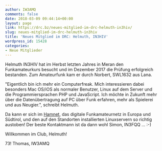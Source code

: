 ```yaml
---
author: IW3AMQ
comments: false
date: 2018-03-09 09:44:14+00:00
layout: page
link: https://drc.bz/neues-mitglied-im-drc-helmuth-in3hiv/
slug: neues-mitglied-im-drc-helmuth-in3hiv
title: 'Neues Mitglied im DRC: Helmuth, IN3HIV'
wordpress_id: 15428
categories:
- Neue Mitglieder
---
```


Helmuth IN3HIV hat im Herbst letzten Jahres in Meran den Funkamateurkurs besucht und im Dezember 2017 die Prüfung erfolgreich bestanden. Zum Amateurfunk kam er durch Norbert, SWL1632 aus Lana.




"Eigentlich bin ich mehr ein Computerfreak. Mich interessieren dabei besonders Mac OS/iOS als normaler Benutzer, Linux auf dem Server und die Programmiersprachen PHP und JavaScript. Ich möchte in Zukunft mehr über die Datenübertragung auf PC über Funk erfahren, mehr als Spielerei und aus Neugier.", schreibt Helmuth.




Da kann er sich im [Hamnet](https://drc.bz/betriebsarten/hamnet/), das digitale Funkamateurnetz in Europa und Südtirol, und den auf den Standorten installierten Linuxservern so richtig austoben! Der beste Kontaktmann ist da dann wohl Simon, IN3FQQ ... :-)




Willkommen im Club, Helmuth!




73! Thomas, IW3AMQ
